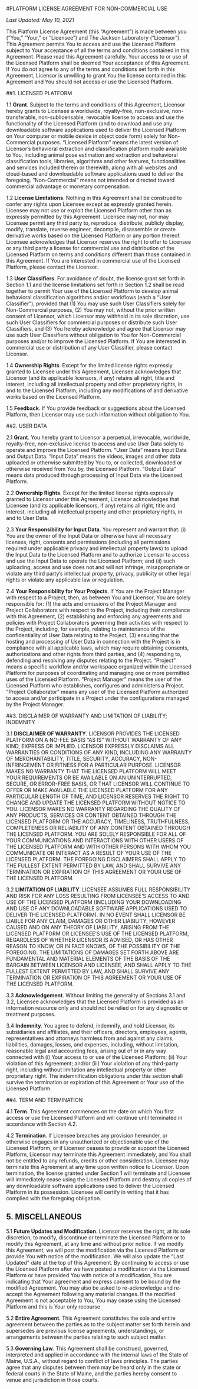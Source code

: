 #PLATFORM LICENSE AGREEMENT
FOR NON-COMMERCIAL USE

*Last Updated: May 10, 2021*

This Platform License Agreement (this “Agreement”) is made between you
(“You,” “Your,” or “Licensee”) and The Jackson Laboratory (“Licensor”).
This Agreement permits You to access and use the Licensed Platform
subject to Your acceptance of all the terms and conditions contained in
this Agreement. Please read this Agreement carefully. Your access to or
use of the Licensed Platform shall be deemed Your acceptance of this
Agreement. If You do not agree to any of the terms and conditions set
forth in this Agreement, Licensor is unwilling to grant You the license
contained in this Agreement and You should not access or use the
Licensed Platform.

##1. LICENSED PLATFORM

1.1	**Grant**. Subject to the terms and conditions of this Agreement,
Licensor hereby grants to Licensee a worldwide, royalty-free,
non-exclusive, non-transferable, non-sublicensable, revocable license to
access and use the functionality of the Licensed Platform (and to
download and use any downloadable software applications used to deliver
the Licensed Platform on Your computer or mobile device in object code
form) solely for Non-Commercial purposes. “Licensed Platform” means the
latest version of Licensor’s behavioral extraction and classification
platform made available to You, including animal pose estimation and
extraction and behavioral classification tools, libraries, algorithms
and other features, functionalities and services included therein or
therewith, along with all websites and cloud-based and downloadable
software applications used to deliver the foregoing. “Non-Commercial”
means not intended or directed toward commercial advantage or monetary
compensation.

1.2	**License Limitations**. Nothing in this Agreement shall be
construed to confer any rights upon Licensee except as expressly granted
herein. Licensee may not use or exploit the Licensed Platform other than
as expressly permitted by this Agreement. Licensee may not, nor may
Licensee permit any third party to, reproduce, distribute, publicly
display, modify, translate, reverse engineer, decompile, disassemble or
create derivative works based on the Licensed Platform or any portion
thereof. Licensee acknowledges that Licensor reserves the right to offer
to Licensee or any third party a license for commercial use and
distribution of the Licensed Platform on terms and conditions different
than those contained in this Agreement. If You are interested in
commercial use of the Licensed Platform, please contact the Licensor.

1.3	**User Classifiers**. For avoidance of doubt, the license grant
set forth in Section 1.1 and the license limitations set forth in
Section 1.2 shall be read together to permit Your use of the Licensed
Platform to develop animal behavioral classification algorithms and/or
workflows (each a “User Classifier”), provided that (1) You may use such
User Classifiers solely for Non-Commercial purposes, (2) You may not,
without the prior written consent of Licensor, which Licensor may
withhold in its sole discretion, use such User Classifiers for
commercial purposes or distribute such User Classifiers, and (3) You
hereby acknowledge and agree that Licensor may use such User Classifiers
without obligation to You for Non-Commercial purposes and/or to improve
the Licensed Platform.  If You are interested in commercial use or
distribution of any User Classifier, please contact Licensor.

1.4 **Ownership Rights**. Except for the limited license rights
expressly granted to Licensee under this Agreement, Licensee
acknowledges that Licensor (and its applicable licensors, if any)
retains all right, title and interest, including all intellectual
property and other proprietary rights, in and to the Licensed Platform,
including any modifications of and derivative works based on the
Licensed Platform.

1.5	**Feedback**.  If You provide feedback or suggestions about the
Licensed Platform, then Licensor may use such information without
obligation to You.

##2. USER DATA

2.1	**Grant**.  You hereby grant to Licensor a perpetual,
irrevocable, worldwide, royalty-free, non-exclusive license to access
and use User Data solely to operate and improve the Licensed Platform. 
“User Data” means Input Data and Output Data.  “Input Data” means the
videos, images and other data uploaded or otherwise submitted by You to,
or collected, downloaded or otherwise received from You by, the Licensed
Platform.  “Output Data” means data produced through processing of Input
Data via the Licensed Platform.

2.2	**Ownership Rights**.  Except for the limited license rights
expressly granted to Licensor under this Agreement, Licensor
acknowledges that Licensee (and its applicable licensors, if any)
retains all right, title and interest, including all intellectual
property and other proprietary rights, in and to User Data.

2.3	**Your Responsibility for Input Data**.  You represent and
warrant that: (i) You are the owner of the Input Data or otherwise have
all necessary licenses, right, consents and permissions (including all
permissions required under applicable privacy and intellectual property
laws) to upload the Input Data to the Licensed Platform and to authorize
Licensor to access and use the Input Data to operate the Licensed
Platform; and (ii) such uploading, access and use does not and will not
infringe, misappropriate or violate any third party’s intellectual
property, privacy, publicity or other legal rights or violate any
applicable law or regulation.

2.4	**Your Responsibility for Your Projects**.  If You are the
Project Manager with respect to a Project, then, as between You and
Licensor, You are solely responsible for: (1) the acts and omissions of
the Project Manager and Project Collaborators with respect to the
Project, including their compliance with this Agreement, (2)
establishing and enforcing any agreements and policies with Project
Collaborators governing their activities with respect to the Project,
including, for example, relating to maintenance of the confidentiality
of User Data relating to the Project, (3) ensuring that the hosting and
processing of User Data in connection with the Project is in compliance
with all applicable laws, which may require obtaining consents,
authorizations and other rights from third parties, and (4) responding
to, defending and resolving any disputes relating to the Project. 
“Project” means a specific workflow and/or workspace organized within
the Licensed Platform for purposes of coordinating and managing one or
more permitted uses of the Licensed Platform.  “Project Manager” means
the user of the Licensed Platform who establishes, configures and
administers a Project.  “Project Collaborator” means any user of the
Licensed Platform authorized to access and/or participate in a Project
under the configurations managed by the Project Manager.

##3. DISCLAIMER OF WARRANTY AND LIMITATION OF LIABILITY; INDEMNITY

3.1 **DISCLAIMER OF WARRANTY**. LICENSOR PROVIDES THE LICENSED PLATFORM
ON A NO-FEE BASIS “AS IS” WITHOUT WARRANTY OF ANY KIND, EXPRESS OR
IMPLIED. LICENSOR EXPRESSLY DISCLAIMS ALL WARRANTIES OR CONDITIONS OF
ANY KIND, INCLUDING ANY WARRANTY OF MERCHANTABILITY, TITLE, SECURITY,
ACCURACY, NON-INFRINGEMENT OR FITNESS FOR A PARTICULAR PURPOSE. LICENSOR
MAKES NO WARRANTY THAT THE LICENSED PLATFORM WILL MEET YOUR REQUIREMENTS
OR BE AVAILABLE ON AN UNINTERRUPTED, SECURE, OR ERROR-FREE BASIS, OR
THAT LICENSOR WILL CONTINUE TO OFFER OR MAKE AVAILABLE THE LICENSED
PLATFORM FOR ANY PARTICULAR LENGTH OF TIME, AND LICENSOR RESERVES THE
RIGHT TO CHANGE AND UPDATE THE LICENSED PLATFORM WITHOUT NOTICE TO YOU.
LICENSOR MAKES NO WARRANTY REGARDING THE QUALITY OF ANY PRODUCTS,
SERVICES OR CONTENT OBTAINED THROUGH THE LICENSED PLATFORM OR THE
ACCURACY, TIMELINESS, TRUTHFULNESS, COMPLETENESS OR RELIABILITY OF ANY
CONTENT OBTAINED THROUGH THE LICENSED PLATFORM. YOU ARE SOLELY
RESPONSIBLE FOR ALL OF YOUR COMMUNICATIONS AND INTERACTIONS WITH OTHER
USERS OF THE LICENSED PLATFORM AND WITH OTHER PERSONS WITH WHOM YOU
COMMUNICATE OR INTERACT AS A RESULT OF YOUR USE OF THE LICENSED
PLATFORM. THE FOREGOING DISCLAIMERS SHALL APPLY TO THE FULLEST EXTENT
PERMITTED BY LAW, AND SHALL SURVIVE ANY TERMINATION OR EXPIRATION OF
THIS AGREEMENT OR YOUR USE OF THE LICENSED PLATFORM.

3.2	**LIMITATION OF LIABILITY**. LICENSEE ASSUMES FULL RESPONSIBILITY
AND RISK FOR ANY LOSS RESULTING FROM LICENSEE’S ACCESS TO AND USE OF THE
LICENSED PLATFORM (INCLUDING YOUR DOWNLOADING AND USE OF ANY
DOWNLOADABLE SOFTWARE APPLICATIONS USED TO DELIVER THE LICENSED
PLATFORM). IN NO EVENT SHALL LICENSOR BE LIABLE FOR ANY CLAIM, DAMAGES
OR OTHER LIABILITY, HOWEVER CAUSED AND ON ANY THEORY OF LIABILITY,
ARISING FROM THE LICENSED PLATFORM OR LICENSEE’S USE OF THE LICENSED
PLATFORM, REGARDLESS OF WHETHER LICENSOR IS ADVISED, OR HAS OTHER REASON
TO KNOW, OR IN FACT KNOWS, OF THE POSSIBILITY OF THE FOREGOING. THE
LIMITATIONS OF DAMAGES SET FORTH ABOVE ARE FUNDAMENTAL AND MATERIAL
ELEMENTS OF THE BASIS OF THE BARGAIN BETWEEN LICENSOR AND LICENSEE, AND
SHALL APPLY TO THE FULLEST EXTENT PERMITTED BY LAW, AND SHALL SURVIVE
ANY TERMINATION OR EXPIRATION OF THIS AGREEMENT OR YOUR USE OF THE
LICENSED PLATFORM.

3.3	**Acknowledgement**. Without limiting the generality of Sections
3.1 and 3.2, Licensee acknowledges that the Licensed Platform is
provided as an information resource only and should not be relied on for
any diagnostic or treatment purposes.

3.4	**Indemnity**. You agree to defend, indemnify, and hold Licensor,
its subsidiaries and affiliates, and their officers, directors,
employees, agents, representatives and attorneys harmless from and
against any claims, liabilities, damages, losses, and expenses,
including, without limitation, reasonable legal and accounting fees,
arising out of or in any way connected with (i) Your access to or use of
the Licensed Platform; (ii) Your violation of this Agreement; and/or
(iii) Your violation of any third-party right, including without
limitation any intellectual property or other proprietary right. The
indemnification obligations under this section shall survive the
termination or expiration of this Agreement or Your use of the Licensed
Platform.

##4. TERM AND TERMINATION

4.1 **Term**. This Agreement commences on the date on which You first
access or use the Licensed Platform and will continue until terminated
in accordance with Section 4.2.

4.2	**Termination**. If Licensee breaches any provision hereunder, or
otherwise engages in any unauthorized or objectionable use of the
Licensed Platform, or if Licensor ceases to provide or support the
Licensed Platform, Licensor may terminate this Agreement immediately,
and You shall not be entitled to any refunds, credits or other
consideration. Licensee may terminate this Agreement at any time upon
written notice to Licensor. Upon termination, the license granted under
Section 1 will terminate and Licensee will immediately cease using the
Licensed Platform and destroy all copies of any downloadable software
applications used to deliver the Licensed Platform in its possession.
Licensee will certify in writing that it has complied with the foregoing
obligation.

## 5. MISCELLANEOUS

5.1	**Future Updates and Modification**. Licensor reserves the right,
at its sole discretion, to modify, discontinue or terminate the Licensed
Platform or to modify this Agreement, at any time and without prior
notice. If we modify this Agreement, we will post the modification via
the Licensed Platform or provide You with notice of the modification. We
will also update the “Last Updated” date at the top of this Agreement.
By continuing to access or use the Licensed Platform after we have
posted a modification via the Licensed Platform or have provided You
with notice of a modification, You are indicating that Your agreement
and express consent to be bound by the modified Agreement. You may also
be asked to re-acknowledge and re-accept the Agreement following any
material changes.  If the modified Agreement is not acceptable to You,
You may cease using the Licensed Platform and this is Your only recourse

5.2	**Entire Agreement**. This Agreement constitutes the sole and
entire agreement between the parties as to the subject matter set forth
herein and supersedes are previous license agreements, understandings,
or arrangements between the parties relating to such subject matter.

5.3 **Governing Law**. This Agreement shall be construed, governed,
interpreted and applied in accordance with the internal laws of the
State of Maine, U.S.A., without regard to conflict of laws principles.
The parties agree that any disputes between them may be heard only in
the state or federal courts in the State of Maine, and the parties
hereby consent to venue and jurisdiction in those courts.
